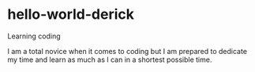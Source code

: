 # hello-world-derick
Learning coding

I am a total novice when it comes to coding but I am prepared to dedicate my time and learn as much as I can in a shortest possible time.
